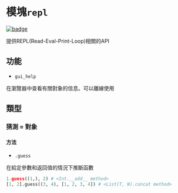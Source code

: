 # 模塊`repl`

[![badge](https://img.shields.io/endpoint.svg?url=https%3A%2F%2Fgezf7g7pd5.execute-api.ap-northeast-1.amazonaws.com%2Fdefault%2Fsource_up_to_date%3Fowner%3Derg-lang%26repos%3Derg%26ref%3Dmain%26path%3Ddoc/EN/API/modules/repl.md%26commit_hash%3Dc6eb78a44de48735213413b2a28569fdc10466d0)](https://gezf7g7pd5.execute-api.ap-northeast-1.amazonaws.com/default/source_up_to_date?owner=erg-lang&repos=erg&ref=main&path=doc/EN/API/modules/repl.md&commit_hash=c6eb78a44de48735213413b2a28569fdc10466d0)

提供REPL(Read-Eval-Print-Loop)相關的API

## 功能

* `gui_help`

在瀏覽器中查看有關對象的信息。可以離線使用

## 類型

### 猜測 = 對象

#### 方法

* `.guess`

在給定參數和返回值的情況下推斷函數

```python
1.guess((1,), 2) # <Int.__add__ method>
[1, 2].guess((3, 4), [1, 2, 3, 4]) # <List(T, N).concat method>
```
